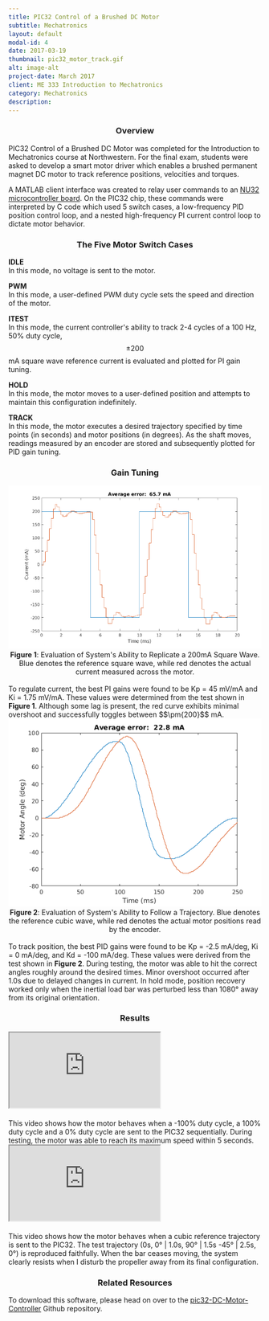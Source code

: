 ```yaml
---
title: PIC32 Control of a Brushed DC Motor
subtitle: Mechatronics
layout: default
modal-id: 4
date: 2017-03-19
thumbnail: pic32_motor_track.gif
alt: image-alt
project-date: March 2017
client: ME 333 Introduction to Mechatronics
category: Mechatronics
description:
---
```

<center><h3>Overview</h3></center>
PIC32 Control of a Brushed DC Motor was completed for the Introduction to Mechatronics course at Northwestern. For the final exam, students were asked to develop a smart motor driver which enables a brushed permanent magnet DC motor to track reference positions, velocities and torques.

A MATLAB client interface was created to relay user commands to an <a href="http://hades.mech.northwestern.edu/index.php/NU32#The_NU32">NU32 microcontroller board</a>. On the PIC32 chip, these commands were interpreted by C code which used 5 switch cases, a low-frequency PID position control loop, and a nested high-frequency PI current control loop to dictate motor behavior.   

<center><h3>The Five Motor Switch Cases</h3></center>
<b>IDLE</b><br>
In this mode, no voltage is sent to the motor.

<b>PWM</b><br>
In this mode, a user-defined PWM duty cycle sets the speed and direction of the motor.

<b>ITEST</b><br>
In this mode, the current controller's ability to track 2-4 cycles of a 100 Hz, 50% duty cycle, $$\pm{200}$$ mA square wave reference current is evaluated and plotted for PI gain tuning.

<b>HOLD</b><br>
In this mode, the motor moves to a user-defined position and attempts to maintain this configuration indefinitely.

<b>TRACK</b><br>
In this mode, the motor executes a desired trajectory specified by time points (in seconds) and motor positions (in degrees). As the shaft moves, readings measured by an encoder are stored and subsequently plotted for PID gain tuning.

<center><h3>Gain Tuning</h3></center>

<img src="img/portfolio/4/best_ITEST.png" class="img-responsive">
<center><b>Figure 1</b>: Evaluation of System's Ability to Replicate a 200mA Square Wave. Blue denotes the reference square wave, while red denotes the actual current measured across the motor.</center>
<br>
To regulate current, the best PI gains were found to be Kp = 45 mV/mA and Ki = 1.75 mV/mA. These values were determined from the test shown in <b>Figure 1</b>. Although some lag is present, the red curve exhibits minimal overshoot and successfully toggles between $$\pm{200}$$ mA.

<img src="img/portfolio/4/best_cubic.png" class="img-responsive">
<center><b>Figure 2</b>: Evaluation of System's Ability to Follow a Trajectory. Blue denotes the reference cubic wave, while red denotes the actual motor positions read by the encoder.</center>
<br>
To track position, the best PID gains were found to be Kp = -2.5 mA/deg, Ki = 0 mA/deg, and Kd = -100 mA/deg. These values were derived from the test shown in <b>Figure 2</b>. During testing, the motor was able to hit the correct angles roughly around the desired times. Minor overshoot occurred after 1.0s due to delayed changes in current. In hold mode, position recovery worked only when the inertial load bar was perturbed less than 1080&deg; away from its original orientation.

<center><h3>Results</h3></center>
<div class="row">
  <div class="col-lg-2 col-md-1">
  </div>
  <div class="col-lg-8 col-md-10 col-sm-12">
    <div class="embed-responsive embed-responsive-16by9" style="center">
      <iframe class="embed-responsive-item" src="https://www.youtube.com/embed/GMUKL-pQ2tU?ecver=1" allowfullscreen></iframe>
    </div>
  </div>
  <div class="col-lg-2 col-md-1">
  </div>
</div>
<br>
This video shows how the motor behaves when a -100% duty cycle, a 100% duty cycle and a 0% duty cycle are sent to the PIC32 sequentially. During testing, the motor was able to reach its maximum speed within 5 seconds.

<div class="row">
  <div class="col-lg-2 col-md-1">
  </div>
  <div class="col-lg-8 col-md-10 col-sm-12">
    <div class="embed-responsive embed-responsive-16by9" style="center">
      <iframe class="embed-responsive-item" src="https://www.youtube.com/embed/YZxAcftRakI?ecver=1" allowfullscreen></iframe>
    </div>
  </div>
  <div class="col-lg-2 col-md-1">
  </div>
</div>
<br>
This video shows how the motor behaves when a cubic reference trajectory is sent to the PIC32. The test trajectory (0s, 0&deg; | 1.0s, 90&deg; | 1.5s -45&deg; | 2.5s, 0&deg;) is reproduced faithfully. When the bar ceases moving, the system clearly resists when I disturb the propeller away from its final configuration.

<center><h3>Related Resources</h3></center>
To download this software, please head on over to the <a href="https://github.com/stephanniec/pic32-DC-Motor-Controller">pic32-DC-Motor-Controller</a> Github repository.
